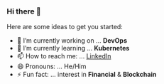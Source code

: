 ### Hi there 👋

Here are some ideas to get you started:

- 🔭 I’m currently working on ... **DevOps**
- 🌱 I’m currently learning ... **Kubernetes**
- 📫 How to reach me: ... [LinkedIn](https://www.linkedin.com/in/kelvin-lee97/)
- 😄 Pronouns: ... He/Him
- ⚡ Fun fact: ... interest in **Financial** & **Blockchain**
